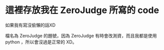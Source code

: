 
# 這裡存放我在 ZeroJudge 所寫的 code
如果我有寫沒偷懶的話XD

檔名為 ZeroJudge 的題號，因為 ZeroJudge 有時會改測資，而且我都是使用 python ，所以會沒過是正常的 XD。